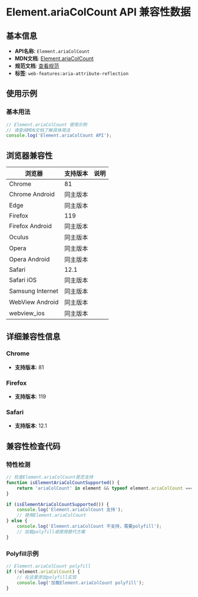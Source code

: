 # Element.ariaColCount API 兼容性数据

## 基本信息

- **API名称**: `Element.ariaColCount`
- **MDN文档**: [Element.ariaColCount](https://developer.mozilla.org/docs/Web/API/Element/ariaColCount)
- **规范文档**: [查看规范](https://w3c.github.io/aria/#dom-ariamixin-ariacolcount)
- **标签**: `web-features:aria-attribute-reflection`

## 使用示例

### 基本用法

```javascript
// Element.ariaColCount 使用示例
// 请查阅MDN文档了解具体用法
console.log('Element.ariaColCount API');
```

## 浏览器兼容性

| 浏览器 | 支持版本 | 说明 |
|--------|----------|------|
| Chrome | 81 |  |
| Chrome Android | 同主版本 |  |
| Edge | 同主版本 |  |
| Firefox | 119 |  |
| Firefox Android | 同主版本 |  |
| Oculus | 同主版本 |  |
| Opera | 同主版本 |  |
| Opera Android | 同主版本 |  |
| Safari | 12.1 |  |
| Safari iOS | 同主版本 |  |
| Samsung Internet | 同主版本 |  |
| WebView Android | 同主版本 |  |
| webview_ios | 同主版本 |  |

## 详细兼容性信息

### Chrome

- **支持版本**: 81

### Firefox

- **支持版本**: 119

### Safari

- **支持版本**: 12.1

## 兼容性检查代码

### 特性检测

```javascript
// 检查Element.ariaColCount是否支持
function isElementAriaColCountSupported() {
    return 'ariaColCount' in element && typeof element.ariaColCount === 'function';
}

if (isElementAriaColCountSupported()) {
    console.log('Element.ariaColCount 支持');
    // 使用Element.ariaColCount
} else {
    console.log('Element.ariaColCount 不支持，需要polyfill');
    // 加载polyfill或使用替代方案
}
```

### Polyfill示例

```javascript
// Element.ariaColCount polyfill
if (!element.ariaColCount) {
    // 在这里添加polyfill实现
    console.log('加载Element.ariaColCount polyfill');
}
```

